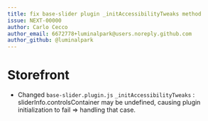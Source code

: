 ```yaml
---
title: fix base-slider plugin _initAccessibilityTweaks method
issue: NEXT-00000
author: Carlo Cecco
author_email: 6672778+luminalpark@users.noreply.github.com
author_github: @luminalpark
---
```

# Storefront
* Changed `base-slider.plugin.js` `_initAccessibilityTweaks` : sliderInfo.controlsContainer may be undefined, causing plugin initialization to fail => handling that case.
